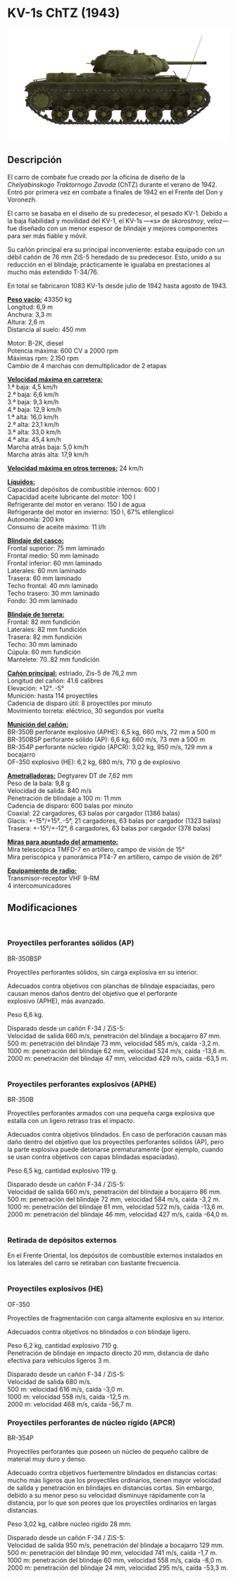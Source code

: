 # KV-1s ChTZ (1943)  
  
![kv1s](../images/kv1s.png)  
  
## Descripción  
  
El carro de combate fue creado por la oficina de diseño de la <i>Chelyabinskogo Traktornogo Zavoda</i> (ChTZ) durante el verano de 1942. Entró por primera vez en combate a finales de 1942 en el Frente del Don y Voronezh.  
  
El carro se basaba en el diseño de su predecesor, el pesado KV-1. Debido a la baja fiabilidad y movilidad del KV-1, el KV-1s —«s» de <i>skorostnoy</i>, veloz— fue diseñado con un menor espesor de blindaje y mejores componentes para ser más fiable y móvil.  
  
Su cañón principal era su principal inconveniente: estaba equipado con un débil cañón de 76 mm ZiS-5 heredado de su predecesor. Esto, unido a su reducción en el blindaje, prácticamente le igualaba en prestaciones al mucho más extendido T-34/76.  
  
En total se fabricaron 1083 KV-1s desde julio de 1942 hasta agosto de 1943.  
  
<b><u>Peso vacío:</u></b> 43350 kg  
Longitud: 6,9 m  
Anchura: 3,3 m  
Altura: 2,6 m  
Distancia al suelo: 450 mm  
  
Motor: В-2К, diesel  
Potencia máxima: 600 CV a 2000 rpm  
Máximas rpm: 2.150 rpm  
Cambio de 4 marchas con demultiplicador de 2 etapas  
  
<b><u>Velocidad máxima en carretera:</u></b>  
1.ª baja: 4,5 km/h  
2.ª baja: 6,6 km/h  
3.ª baja: 9,3 km/h  
4.ª baja: 12,9 km/h  
1.ª alta: 16,0 km/h  
2.ª alta: 23,1 km/h  
3.ª alta: 33,0 km/h  
4.ª alta: 45,4 km/h  
Marcha atrás baja: 5,0 km/h  
Marcha atrás alta: 17,9 km/h  
  
<b><u>Velocidad máxima en otros terrenos:</u></b> 24 km/h  
  
<b><u>Líquidos:</u></b>  
Capacidad depósitos de combustible internos: 600 l  
Capacidad aceite lubricante del motor: 100 l  
Refrigerante del motor en verano: 150 l de agua  
Refrigerante del motor en invierno: 150 l, 67% etilenglicol  
Autonomía: 200 km  
Consumo de aceite máximo: 11 l/h  
  
<b><u>Blindaje del casco:</u></b>  
Frontal superior: 75 mm laminado  
Frontal medio: 50 mm laminado  
Frontal inferior: 60 mm laminado  
Laterales: 60 mm laminado  
Trasera: 60 mm laminado  
Techo frontal: 40 mm laminado  
Techo trasero: 30 mm laminado  
Fondo: 30 mm laminado  
  
<b><u>Blindaje de torreta:</u></b>  
Frontal: 82 mm fundición  
Laterales: 82 mm fundición  
Trasera: 82 mm fundición  
Techo: 30 mm laminado  
Cúpula: 60 mm fundición  
Mantelete: 70..82 mm fundición  
  
<b><u>Cañón principal:</u></b> estriado, Zis-5 de 76,2 mm  
Longitud del cañón: 41.6 calibres  
Elevación: +12°..-5°  
Munición: hasta 114 proyectiles  
Cadencia de disparo útil: 8 proyectiles por minuto  
Movimiento torreta: eléctrico, 30 segundos por vuelta  
  
<b><u>Munición del cañón:</u></b>  
BR-350B perforante explosivo (APHE): 6,5 kg, 660 m/s, 72 mm a 500 m  
BR-350BSP perforante sólido (AP): 6,6 kg, 660 m/s, 73 mm a 500 m  
BR-354P perforante núcleo rígido (APCR): 3,02 kg, 950 m/s, 129 mm a bocajarro  
OF-350 explosivo (HE): 6,2 kg, 680 m/s, 710 g de explosivo  
  
<b><u>Ametralladoras:</u></b> Degtyarev DT de 7,62 mm  
Peso de la bala: 9,8 g  
Velocidad de salida: 840 m/s  
Penetración de blindaje a 100 m: 11 mm  
Cadencia de disparo: 600 balas por minuto  
Coaxial: 22 cargadores, 63 balas por cargador (1386 balas)  
Glacis: +-15°/+15°..-5°, 21 cargadores, 63 balas por cargador (1323 balas)  
Trasera: +-15°/+-12°, 6 cargadores, 63 balas por cargador (378 balas)  
  
<b><u>Miras para apuntado del armamento:</u></b>  
Mira telescópica TMFD-7 en artillero, campo de visión de 15°  
Mira periscópica y panorámica PT4-7 en artillero, campo de visión de 26°  
  
<b><u>Equipamiento de radio:</u></b>  
Transmisor-receptor VHF 9-RM  
4 intercomunicadores  
  
  
## Modificaciones  
  ﻿
  
### Proyectiles perforantes sólidos (AP)  
  
BR-350BSP  
  
Proyectiles perforantes sólidos, sin carga explosiva en su interior.  
  
Adecuados contra objetivos con planchas de blindaje espaciadas, pero causan menos daños dentro del objetivo que el perforante explosivo (APHE), más avanzado.  
  
Peso 6,6 kg.  
  
Disparado desde un cañón F-34 / ZiS-5:  
Velocidad de salida 660 m/s, penetración del blindaje a bocajarro 87 mm.  
500 m: penetración del blindaje 73 mm, velocidad 585 m/s, caída -3,2 m.  
1000 m: penetración del blindaje 62 mm, velocidad 524 m/s, caída -13,6 m.  
2000 m: penetración del blindaje 47 mm, velocidad 429 m/s, caída -63,5 m.  ﻿
  
### Proyectiles perforantes explosivos (APHE)  
  
BR-350B  
  
Proyectiles perforantes armados con una pequeña carga explosiva que estalla con un ligero retraso tras el impacto.  
  
Adecuados contra objetivos blindados. En caso de perforación causan más daño dentro del objetivo que los proyectiles perforantes sólidos (AP), pero la parte explosiva puede detonarse prematuramente (por ejemplo, cuando se usan contra objetivos con capas blindadas espaciadas).  
  
Peso 6,5 kg, cantidad explosivo 119 g.  
  
Disparado desde un cañón F-34 / ZiS-5:  
Velocidad de salida 660 m/s, penetración del blindaje a bocajarro 86 mm.  
500 m: penetración del blindaje 72 mm, velocidad 584 m/s, caída -3,2 m.  
1000 m: penetración del blindaje 61 mm, velocidad 522 m/s, caída -13,6 m.  
2000 m: penetración del blindaje 46 mm, velocidad 427 m/s, caída -64,0 m.  ﻿
  
### Retirada de depósitos externos  
  
En el Frente Oriental, los depósitos de combustible externos instalados en los laterales del carro se retiraban con bastante frecuencia.  
  ﻿
  
### Proyectiles explosivos (HE)  
  
OF-350  
  
Proyectiles de fragmentación con carga altamente explosiva en su interior.  
  
Adecuados contra objetivos no blindados o con blindaje ligero.  
  
Peso 6,2 kg, cantidad explosivo 710 g.  
Penetración de blindaje en impacto directo 20 mm, distancia de daño efectiva para vehículos ligeros 3 m.  
  
Disparado desde un cañón F-34 / ZiS-5:  
Velocidad de salida 680 m/s.  
500 m: velocidad 616 m/s, caída -3,0 m.  
1000 m: velocidad 558 m/s, caída -12,5 m.  
2000 m: velocidad 468 m/s, caída -56,7 m.  ﻿
  
### Proyectiles perforantes de núcleo rígido (APCR)  
  
BR-354P  
  
Proyectiles perforantes que poseen un núcleo de pequeño calibre de material muy duro y denso.  
  
Adecuado contra objetivos fuertementre blindados en distancias cortas: mucho más ligeros que los proyectiles ordinarios, tienen mayor velocidad de salida y penetración en blindajes en distancias cortas. Sin embargo, debido a su menor peso su velocidad disminuye rápidamente con la distancia, por lo que son peores que los proyectiles ordinarios en largas distancias.  
  
Peso 3,02 kg, calibre núcleo rígido 28 mm.  
  
Disparado desde un cañón F-34 / ZiS-5:  
Velocidad de salida 950 m/s, penetración del blindaje a bocajarro 129 mm.  
500 m: penetración del blindaje 90 mm, velocidad 741 m/s, caída -1,7 m.  
1000 m: penetración del blindaje 60 mm, velocidad 558 m/s, caída -8,0 m.  
2000 m: penetración del blindaje 24 mm, velocidad 295 m/s, caída -53,3 m.  